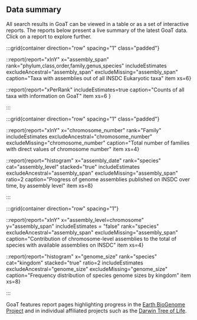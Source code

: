 <!--
Content to display below the search box on the landing page
-->

## Data summary

All search results in GoaT can be viewed in a table or as a set of interactive reports. The reports below present a live summary of the latest GoaT data. Click on a report to explore further.

:::grid{container direction="row" spacing="1" class="padded"}

::report{report="xInY" x="assembly_span" rank="phylum,class,order,family,genus,species" includeEstimates excludeAncestral="assembly_span" excludeMissing="assembly_span" caption="Taxa with assemblies out of all INSDC Eukaryotic taxa" item xs=6}

::report{report="xPerRank" includeEstimates=true caption="Counts of all taxa with information on GoaT" item xs=6 }

:::

:::grid{container direction="row" spacing="1" class="padded"}

::report{report="xInY" x="chromosome_number" rank="Family" includeEstimates excludeAncestral="chromosome_number" excludeMissing="chromosome_number" caption="Total number of families with direct values of chromosome number" item xs=4}

::report{report="histogram" x="assembly_date" rank="species" cat="assembly_level" stacked="true" includeEstimates excludeAncestral="assembly_span" excludeMissing="assembly_span" ratio=2 caption="Progress of genome assemblies published on INSDC over time, by assembly level" item xs=8}

:::

:::grid{container direction="row" spacing="1"}

::report{report="xInY" x="assembly_level=chromosome" y="assembly_span" includeEstimates = "false" rank="species" excludeAncestral="assembly_span" excludeMissing="assembly_span" caption="Contribution of chromosome-level assemblies to the total of species with available assemblies on INSDC" item xs=4}

::report{report="histogram" x="genome_size" rank="species" cat="kingdom" stacked="true" ratio=2 includeEstimates excludeAncestral="genome_size" excludeMissing="genome_size" caption="Frequency distribution of species genome sizes by kingdom" item xs=8}

:::

GoaT features report pages highlighting progress in the [Earth BioGenome Project](/projects/EBP) and in individual affiliated projects such as the [Darwin Tree of Life](/projects/DTOL).
